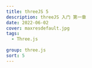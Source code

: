 ```yaml
---
title: threeJS 5
description: threeJS 入门 第一章
date: 2022-06-02
cover: maxresdefault.jpg
tags:
  - Three.js
  
group: three.js
sort: 5
---
```

